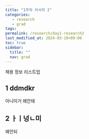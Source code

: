 ```yaml
---
title: "1주차 리서치 2"
categories: 
   - research
   - grad
tags: 
permalink: /research/day1-research2
last_modified_at: 2024-03-10+09:00
toc: true
sidebar:
  title: ""
  nav: grad
---
```

채용 정보 리스트업


## 1 ddmdkr
아니이거 왜안돼

## 2 ㅏㅣ넝ㄴ미
왜안되
